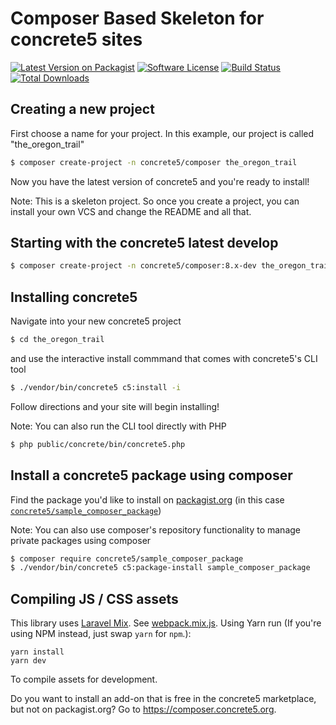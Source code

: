 # Composer Based Skeleton for concrete5 sites

[![Latest Version on Packagist][ico-version]][link-packagist]
[![Software License][ico-license]](LICENSE.txt)
[![Build Status][ico-travis]][link-travis]
[![Total Downloads][ico-downloads]][link-downloads]

## Creating a new project

First choose a name for your project. In this example, our project is called "the_oregon_trail"

```bash
$ composer create-project -n concrete5/composer the_oregon_trail
```

Now you have the latest version of concrete5 and you're ready to install!

Note: This is a skeleton project. So once you create a project, you can install your own VCS and change the README and all that.

## Starting with the concrete5 latest develop

```bash
$ composer create-project -n concrete5/composer:8.x-dev the_oregon_trail
```

## Installing concrete5

Navigate into your new concrete5 project

```bash
$ cd the_oregon_trail
```

and use the interactive install commmand that comes with concrete5's CLI tool

```bash
$ ./vendor/bin/concrete5 c5:install -i
```
Follow directions and your site will begin installing!


Note: You can also run the CLI tool directly with PHP

```bash
$ php public/concrete/bin/concrete5.php
```

## Install a concrete5 package using composer

Find the package you'd like to install on [packagist.org](https://packagist.org) (in this case [`concrete5/sample_composer_package`](https://packagist.org/packages/concrete5/sample_composer_package))

Note: You can also use composer's repository functionality to manage private packages using composer

```bash
$ composer require concrete5/sample_composer_package
$ ./vendor/bin/concrete5 c5:package-install sample_composer_package
```

## Compiling JS / CSS assets
This library uses [Laravel Mix][link-mix]. See [webpack.mix.js][link-webpack-mix-file].
Using Yarn run (If you're using NPM instead, just swap `yarn` for `npm`.):

```
yarn install
yarn dev
```

To compile assets for development.

Do you want to install an add-on that is free in the concrete5 marketplace, but not on packagist.org? Go to https://composer.concrete5.org.

[ico-version]: https://img.shields.io/packagist/v/concrete5/composer.svg?style=flat-square
[ico-license]: https://img.shields.io/badge/license-MIT-brightgreen.svg?style=flat-square
[ico-travis]: https://img.shields.io/travis/concrete5/composer/master.svg?style=flat-square
[ico-downloads]: https://img.shields.io/packagist/dt/concrete5/composer.svg?style=flat-square

[link-packagist]: https://packagist.org/packages/concrete5/composer
[link-travis]: https://travis-ci.org/concrete5/composer
[link-downloads]: https://packagist.org/packages/concrete5/composer
[link-mix]: https://laravel.com/docs/5.5/mix
[link-webpack-mix-file]: ./webpack.mix.js
